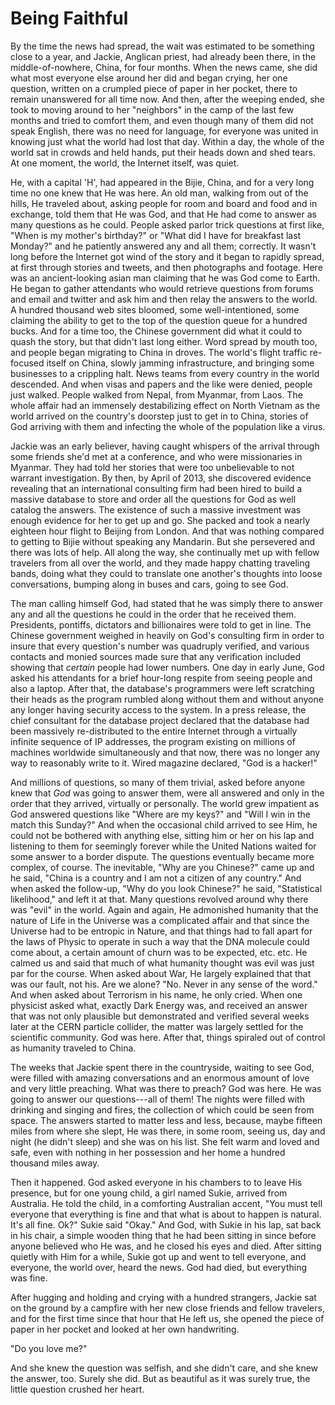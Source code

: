 # Being Faithful  

By the time the news had spread, the wait was estimated to be something close to a year, and Jackie, Anglican priest, had already been there, in the middle-of-nowhere, China, for four months. When the news came, she did what most everyone else around her did and began crying, her one question, written on a crumpled piece of paper in her pocket, there to remain unanswered for all time now. And then, after the weeping ended, she took to moving around to her "neighbors" in the camp of the last few months and tried to comfort them, and even though many of them did not speak English, there was no need for language, for everyone was united in knowing just what the world had lost that day. Within a day, the whole of the world sat in crowds and held hands, put their heads down and shed tears. At one moment, the world, the Internet itself, was quiet.

He, with a capital 'H', had appeared in the Bijie, China, and for a very long time no one knew that He was here. An old man, walking from out of the hills, He traveled about, asking people for room and board and food and in exchange, told them that He was God, and that He had come to answer as many questions as he could. People asked parlor trick questions at first like, "When is my mother's birthday?" or "What did I have for breakfast last Monday?" and he patiently answered any and all them; correctly. It wasn't long before the Internet got wind of the story and it began to rapidly spread, at first through stories and tweets, and then photographs and footage. Here was an ancient-looking asian man claiming that he was God come to Earth. He began to gather attendants who would retrieve questions from forums and email and twitter and ask him and then relay the answers to the world.  A hundred thousand web sites bloomed, some well-intentioned, some claiming the ability to get to the top of the question queue for a hundred bucks. And for a time too, the Chinese government did what it could to quash the story, but that didn't last long either. Word spread by mouth too, and people began migrating to China in droves. The world's flight traffic re-focused itself on China, slowly jamming infrastructure, and bringing some businesses to a crippling halt. News teams from every country in the world descended. And when visas and papers and the like were denied, people just walked. People walked from Nepal, from Myanmar, from Laos.	The whole affair had an immensely destabilizing effect on North Vietnam as the world arrived on the country's doorstep just to get in to China, stories of God arriving with them and infecting the whole of the population like a virus.

Jackie was an early believer, having caught whispers of the arrival through some friends she'd met at a conference, and who were missionaries in Myanmar. They had told her stories that were too unbelievable to not warrant investigation. By then, by April of 2013, she discovered evidence revealing that an international consulting firm had been hired to build a massive database to store and order all the questions for God as well catalog the answers. The existence of such a massive investment was enough evidence for her to get up and go. She packed and took a nearly eighteen hour flight to Beijing from London. And that was nothing compared to getting to Bijie without speaking any Mandarin. But she persevered and there was lots of help. All along the way, she continually met up with fellow travelers from all over the world, and they made happy chatting traveling bands, doing what they could to translate one another's thoughts into loose conversations, bumping along in buses and cars, going to see God.

The man calling himself God, had stated that he was simply there to answer any and all the questions he could in the order that he received them. Presidents, pontiffs, dictators and billionaires were told to get in line. The Chinese government weighed in heavily on God's consulting firm in order to insure that every question's number was quadruply verified, and various contacts and monied sources made sure that any verification included showing that *certain* people had lower numbers. One day in early June, God asked his attendants for a brief hour-long respite from seeing people and also a laptop. After that, the database's programmers were left scratching their heads as the program rumbled along without them and without anyone any longer having security access to the system. In a press release, the chief consultant for the database project declared that the database had been massively re-distributed to the entire Internet through a virtually infinite sequence of IP addresses, the program existing on millions of machines worldwide simultaneously and that now, there was no longer any way to reasonably write to it. Wired magazine declared, "God is a hacker!"

And millions of questions, so many of them trivial, asked before anyone knew that *God* was going to answer them, were all answered and only in the order that they arrived, virtually or personally. The world grew impatient as God answered questions like "Where are my keys?" and "Will I win in the match this Sunday?" And when the occasional child arrived to see Him, he could not be bothered with anything else, sitting him or her on his lap and listening to them for seemingly forever while the United Nations waited for some answer to a border dispute. The questions eventually became more complex, of course. The inevitable, "Why are you Chinese?" came up and he said, "China is a country and I am not a citizen of any country." And when asked the follow-up, "Why do you look Chinese?" he said, "Statistical likelihood," and left it at that. Many questions revolved around why there was "evil" in the world. Again and again, He admonished humanity that the nature of Life in the Universe was a complicated affair and that since the Universe had to be entropic in Nature, and that things had to fall apart for the laws of Physic to operate in such a way that the DNA molecule could come about, a certain amount of churn was to be expected, etc. etc. He calmed us and said that much of what humanity thought was evil was just par for the course. When asked about War, He largely explained that that was our fault, not his. Are we alone? "No. Never in any sense of the word." And when asked about Terrorism in his name, he only cried. When one physicist asked what, exactly Dark Energy was, and received an answer that was not only plausible but demonstrated and verified several weeks later at the CERN particle collider, the matter was largely settled for the scientific community. God was here. After that, things spiraled out of control as humanity traveled to China.

The weeks that Jackie spent there in the countryside, waiting to see God, were filled with amazing conversations and an enormous amount of love and very little preaching. What was there to preach? God was here. He was going to answer our questions---all of them! The nights were filled with drinking and singing and fires, the collection of which could be seen from space. The answers started to matter less and less, because, maybe fifteen miles from where she slept, He was there, in some room, seeing us, day and night (he didn't sleep) and she was on his list. She felt warm and loved and safe, even with nothing in her possession and her home a hundred thousand miles away.

Then it happened. God asked everyone in his chambers to to leave His presence, but for one young child, a girl named Sukie, arrived from Australia. He told the child, in a comforting Australian accent, "You must tell everyone that everything is fine and that what is about to happen is natural. It's all fine. Ok?" Sukie said "Okay." And God, with Sukie in his lap, sat back in his chair, a simple wooden thing that he had been sitting in since before anyone believed who He was, and he closed his eyes and died. After sitting quietly with Him for a while, Sukie got up and went to tell everyone, and everyone, the world over, heard the news. God had died, but everything was fine.

After hugging and holding and crying with a hundred strangers, Jackie sat on the ground by a campfire with her new close friends and fellow travelers, and for the first time since that hour that He left us, she opened the piece of paper in her pocket and looked at her own handwriting.

"Do you love me?"

And she knew the question was selfish, and she didn't care, and she knew the answer, too. Surely she did. But as beautiful as it was surely true, the little question crushed her heart.
